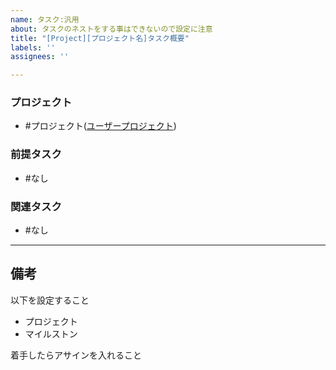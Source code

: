 ```yaml
---
name: タスク:汎用
about: タスクのネストをする事はできないので設定に注意
title: "[Project][プロジェクト名]タスク概要"
labels: ''
assignees: ''

---
```


### プロジェクト
- #プロジェクト([ユーザープロジェクト](https://github.com/shimajima-eiji?tab=projects&type=beta))

### 前提タスク
- #なし

### 関連タスク
- #なし

---

## 備考
以下を設定すること

- プロジェクト
- マイルストン

着手したらアサインを入れること
